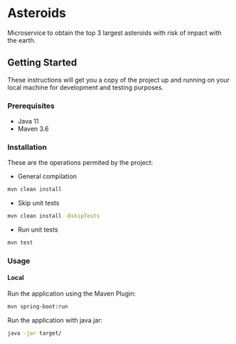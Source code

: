 # Asteroids

Microservice to obtain the top 3 largest asteroids with risk of impact with the earth.

## Getting Started

These instructions will get you a copy of the project up and running on your local machine for development and testing purposes.

### Prerequisites

* Java 11
* Maven 3.6

### Installation 

These are the operations permited by the project:

* General compilation

```bash
mvn clean install
```

* Skip unit tests

```bash
mvn clean install -DskipTests
```

* Run unit tests

```bash
mvn test
```

### Usage

#### Local

Run the application using the Maven Plugin:

```bash
mvn spring-boot:run
```

Run the application with java jar:

```bash
java -jar target/
```
